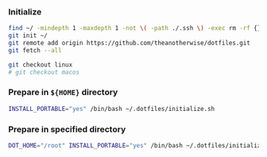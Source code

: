 ### Initialize
```bash
find ~/ -mindepth 1 -maxdepth 1 -not \( -path ./.ssh \) -exec rm -rf {} \;
git init ~/
git remote add origin https://github.com/theanotherwise/dotfiles.git
git fetch --all

git checkout linux
# git checkout macos
```

### Prepare in `${HOME}` directory
```bash
INSTALL_PORTABLE="yes" /bin/bash ~/.dotfiles/initialize.sh
```

### Prepare in specified directory
```bash
DOT_HOME="/root" INSTALL_PORTABLE="yes" /bin/bash ~/.dotfiles/initialize.sh
```
